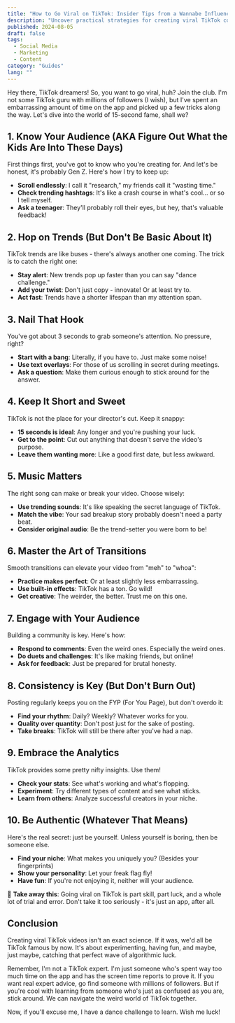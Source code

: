 ```yaml
---
title: "How to Go Viral on TikTok: Insider Tips from a Wannabe Influencer"
description: "Uncover practical strategies for creating viral TikTok content. Learn to nail trends, create engaging hooks, and build your audience from a fellow TikTok enthusiast."
published: 2024-08-05
draft: false
tags:
  - Social Media
  - Marketing
  - Content
category: "Guides"
lang: ""
---
```



Hey there, TikTok dreamers! So, you want to go viral, huh? Join the club. I'm not some TikTok guru with millions of followers (I wish), but I've spent an embarrassing amount of time on the app and picked up a few tricks along the way. Let's dive into the world of 15-second fame, shall we?


## 1. Know Your Audience (AKA Figure Out What the Kids Are Into These Days)

First things first, you've got to know who you're creating for. And let's be honest, it's probably Gen Z. Here's how I try to keep up:

- **Scroll endlessly**: I call it "research," my friends call it "wasting time."
- **Check trending hashtags**: It's like a crash course in what's cool... or so I tell myself.
- **Ask a teenager**: They'll probably roll their eyes, but hey, that's valuable feedback!

## 2. Hop on Trends (But Don't Be Basic About It)

TikTok trends are like buses - there's always another one coming. The trick is to catch the right one:

- **Stay alert**: New trends pop up faster than you can say "dance challenge."
- **Add your twist**: Don't just copy - innovate! Or at least try to.
- **Act fast**: Trends have a shorter lifespan than my attention span.

## 3. Nail That Hook

You've got about 3 seconds to grab someone's attention. No pressure, right?

- **Start with a bang**: Literally, if you have to. Just make some noise!
- **Use text overlays**: For those of us scrolling in secret during meetings.
- **Ask a question**: Make them curious enough to stick around for the answer.

## 4. Keep It Short and Sweet

TikTok is not the place for your director's cut. Keep it snappy:

- **15 seconds is ideal**: Any longer and you're pushing your luck.
- **Get to the point**: Cut out anything that doesn't serve the video's purpose.
- **Leave them wanting more**: Like a good first date, but less awkward.

## 5. Music Matters

The right song can make or break your video. Choose wisely:

- **Use trending sounds**: It's like speaking the secret language of TikTok.
- **Match the vibe**: Your sad breakup story probably doesn't need a party beat.
- **Consider original audio**: Be the trend-setter you were born to be!

## 6. Master the Art of Transitions

Smooth transitions can elevate your video from "meh" to "whoa":

- **Practice makes perfect**: Or at least slightly less embarrassing.
- **Use built-in effects**: TikTok has a ton. Go wild!
- **Get creative**: The weirder, the better. Trust me on this one.

## 7. Engage with Your Audience

Building a community is key. Here's how:

- **Respond to comments**: Even the weird ones. Especially the weird ones.
- **Do duets and challenges**: It's like making friends, but online!
- **Ask for feedback**: Just be prepared for brutal honesty.

## 8. Consistency is Key (But Don't Burn Out)

Posting regularly keeps you on the FYP (For You Page), but don't overdo it:

- **Find your rhythm**: Daily? Weekly? Whatever works for you.
- **Quality over quantity**: Don't post just for the sake of posting.
- **Take breaks**: TikTok will still be there after you've had a nap.

## 9. Embrace the Analytics

TikTok provides some pretty nifty insights. Use them!

- **Check your stats**: See what's working and what's flopping.
- **Experiment**: Try different types of content and see what sticks.
- **Learn from others**: Analyze successful creators in your niche.

## 10. Be Authentic (Whatever That Means)

Here's the real secret: just be yourself. Unless yourself is boring, then be someone else.

- **Find your niche**: What makes you uniquely you? (Besides your fingerprints)
- **Show your personality**: Let your freak flag fly!
- **Have fun**: If you're not enjoying it, neither will your audience.

🔆 **Take away this**: Going viral on TikTok is part skill, part luck, and a whole lot of trial and error. Don't take it too seriously - it's just an app, after all.

## Conclusion

Creating viral TikTok videos isn't an exact science. If it was, we'd all be TikTok famous by now. It's about experimenting, having fun, and maybe, just maybe, catching that perfect wave of algorithmic luck.

Remember, I'm not a TikTok expert. I'm just someone who's spent way too much time on the app and has the screen time reports to prove it. If you want real expert advice, go find someone with millions of followers. But if you're cool with learning from someone who's just as confused as you are, stick around. We can navigate the weird world of TikTok together.

Now, if you'll excuse me, I have a dance challenge to learn. Wish me luck!

